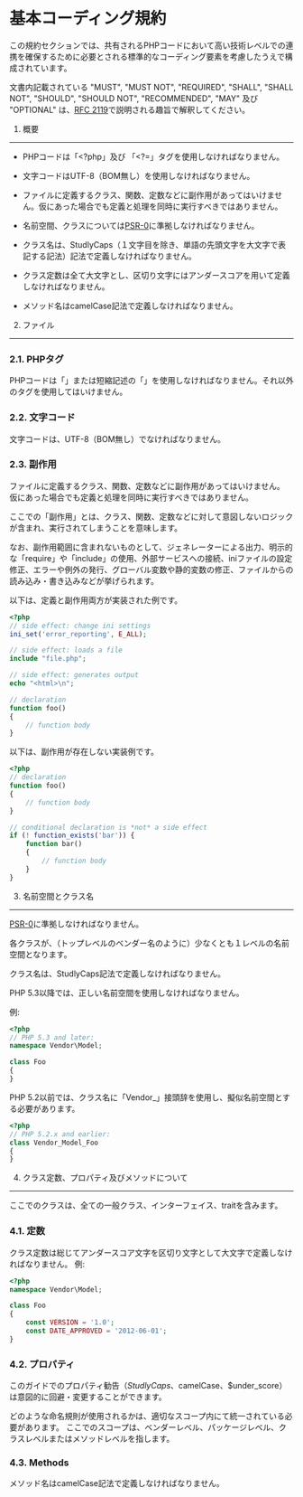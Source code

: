 基本コーディング規約
=====================

この規約セクションでは、共有されるPHPコードにおいて高い技術レベルでの連携を確保するために必要とされる標準的なコーディング要素を考慮したうえで構成されています。

文書内記載されている "MUST", "MUST NOT", "REQUIRED", "SHALL", "SHALL NOT", "SHOULD", "SHOULD NOT", "RECOMMENDED", "MAY" 及び "OPTIONAL" は、[RFC 2119][]で説明される趣旨で解釈してください。

[RFC 2119]: http://www.ietf.org/rfc/rfc2119.txt
[PSR-0]: https://github.com/php-fig/fig-standards/blob/master/accepted/PSR-0.md


1. 概要
-----------

- PHPコードは「<?php」及び 「<?=」タグを使用しなければなりません。

- 文字コードはUTF-8（BOM無し）を使用しなければなりません。

- ファイルに定義するクラス、関数、定数などに副作用があってはいけません。仮にあった場合でも定義と処理を同時に実行すべきではありません。

- 名前空間、クラスについては[PSR-0][]に準拠しなければなりません。

- クラス名は、StudlyCaps（１文字目を除き、単語の先頭文字を大文字で表記する記法）記法で定義しなければなりません。

- クラス定数は全て大文字とし、区切り文字にはアンダースコアを用いて定義しなければなりません。

- メソッド名はcamelCase記法で定義しなければなりません。


2. ファイル
--------

### 2.1. PHPタグ

PHPコードは「<?php ?>」または短縮記述の「<?= ?>」を使用しなければなりません。それ以外のタグを使用してはいけません。

### 2.2. 文字コード

文字コードは、UTF-8（BOM無し）でなければなりません。

### 2.3. 副作用

ファイルに定義するクラス、関数、定数などに副作用があってはいけません。
仮にあった場合でも定義と処理を同時に実行すべきではありません。

ここでの「副作用」とは、クラス、関数、定数などに対して意図しないロジックが含まれ、実行されてしまうことを意味します。

なお、副作用範囲に含まれないものとして、ジェネレーターによる出力、明示的な「require」や「include」の使用、外部サービスへの接続、iniファイルの設定修正、エラーや例外の発行、グローバル変数や静的変数の修正、ファイルからの読み込み・書き込みなどが挙げられます。

以下は、定義と副作用両方が実装された例です。

```php
<?php
// side effect: change ini settings
ini_set('error_reporting', E_ALL);

// side effect: loads a file
include "file.php";

// side effect: generates output
echo "<html>\n";

// declaration
function foo()
{
    // function body
}
```

以下は、副作用が存在しない実装例です。


```php
<?php
// declaration
function foo()
{
    // function body
}

// conditional declaration is *not* a side effect
if (! function_exists('bar')) {
    function bar()
    {
        // function body
    }
}
```


3. 名前空間とクラス名
----------------------------

[PSR-0][]に準拠しなければなりません。

各クラスが、（トップレベルのベンダー名のように）少なくとも１レベルの名前空間となります。

クラス名は、StudlyCaps記法で定義しなければなりません。

PHP 5.3以降では、正しい名前空間を使用しなければなりません。

例:

```php
<?php
// PHP 5.3 and later:
namespace Vendor\Model;

class Foo
{
}
```

PHP 5.2以前では、クラス名に「Vendor_」接頭辞を使用し、擬似名前空間とする必要があります。

```php
<?php
// PHP 5.2.x and earlier:
class Vendor_Model_Foo
{
}
```

4. クラス定数、プロパティ及びメソッドについて
-------------------------------------------

ここでのクラスは、全ての一般クラス、インターフェイス、traitを含みます。

### 4.1. 定数

クラス定数は総じてアンダースコア文字を区切り文字として大文字で定義しなければなりません。
例:

```php
<?php
namespace Vendor\Model;

class Foo
{
    const VERSION = '1.0';
    const DATE_APPROVED = '2012-06-01';
}
```

### 4.2. プロパティ

このガイドでのプロパティ勧告（$StudlyCaps、$camelCase、$under_score）は意図的に回避・変更することができます。

どのような命名規則が使用されるかは、適切なスコープ内にて統一されている必要があります。
ここでのスコープは、ベンダーレベル、パッケージレベル、クラスレベルまたはメソッドレベルを指します。

### 4.3. Methods

メソッド名はcamelCase記法で定義しなければなりません。
